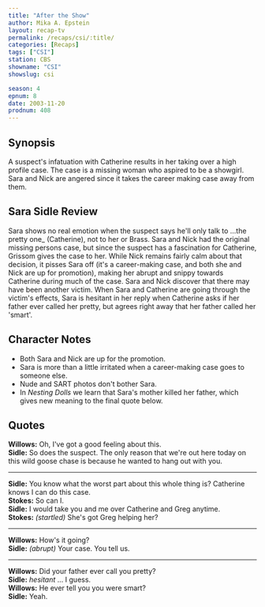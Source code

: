 ```yaml
---
title: "After the Show"
author: Mika A. Epstein
layout: recap-tv
permalink: /recaps/csi/:title/
categories: [Recaps]
tags: ["CSI"]
station: CBS
showname: "CSI"
showslug: csi

season: 4
epnum: 8
date: 2003-11-20
prodnum: 408  
---
```


## Synopsis

A suspect's infatuation with Catherine results in her taking over a high profile case. The case is a missing woman who aspired to be a showgirl. Sara and Nick are angered since it takes the career making case away from them.

## Sara Sidle Review

Sara shows no real emotion when the suspect says he'll only talk to ...the pretty one_ (Catherine), not to her or Brass. Sara and Nick had the original missing persons case, but since the suspect has a fascination for Catherine, Grissom gives the case to her. While Nick remains fairly calm about that decision, it pisses Sara off (it's a career-making case, and both she and Nick are up for promotion), making her abrupt and snippy towards Catherine during much of the case. Sara and Nick discover that there may have been another victim. When Sara and Catherine are going through the victim's effects, Sara is hesitant in her reply when Catherine asks if her father ever called her pretty, but agrees right away that her father called her 'smart'.

## Character Notes

* Both Sara and Nick are up for the promotion.  
* Sara is more than a little irritated when a career-making case goes to someone else.  
* Nude and SART photos don't bother Sara.  
* In _Nesting Dolls_ we learn that Sara's mother killed her father, which gives new meaning to the final quote below.

## Quotes

**Willows:** Oh, I've got a good feeling about this.  
**Sidle:** So does the suspect. The only reason that we're out here today on this wild goose chase is because he wanted to hang out with you.  

- - -

**Sidle:** You know what the worst part about this whole thing is? Catherine knows I can do this case.  
**Stokes:** So can I.  
**Sidle:** I would take you and me over Catherine and Greg anytime.  
**Stokes:** _(startled)_ She's got Greg helping her?  

- - -

**Willows:** How's it going?  
**Sidle:** _(abrupt)_ Your case. You tell us.  

- - -

**Willows:** Did your father ever call you pretty?  
**Sidle:** _hesitant_ ... I guess.  
**Willows:** He ever tell you you were smart?  
**Sidle:** Yeah.